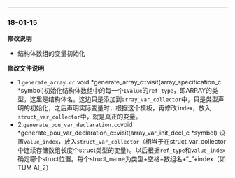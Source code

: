 
---
### 18-01-15
**修改说明**
- 结构体数组的变量初始化

**修改文件说明**
- 1.`generate_array.cc` void *generate_array_c::visit(array_specification_c *symbol)初始化结构体数组中的每一个`IValue`的`ref_type`，即ARRAY的类型，这里是结构体名。这边只是添加到`array_var_collector`中，只是类型声明的初始化，之后声明实际变量时，根据这个模板，再修改`index`，放入`struct_var_collector`中，就是真正的变量。
- 2.`generate_pou_var_declaration.cc`void *generate_pou_var_declaration_c::visit(array_var_init_decl_c *symbol) 设置`value_index`，放入`struct_var_collector`（相当于在struct_var_collector中连续存储数组长度个struct类型的变量）。以后根据`ref_type`和`value_index`确定哪个struct位置。每个struct_name为类型+空格+数组名+“_”+index（如TUM AI_2）
